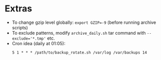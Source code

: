 # Extras
- To change gzip level globally: `export GZIP=-9` (before running archive scripts)
- To exclude patterns, modify `archive_daily.sh` tar command with `--exclude='*.tmp'` etc.
- Cron idea (daily at 01:05):
  ```cron
  5 1 * * * /path/to/backup_rotate.sh /var/log /var/backups 14
  ```
